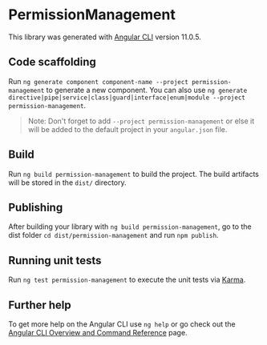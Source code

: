 # PermissionManagement

This library was generated with [Angular CLI](https://github.com/angular/angular-cli) version 11.0.5.

## Code scaffolding

Run `ng generate component component-name --project permission-management` to generate a new component. You can also use `ng generate directive|pipe|service|class|guard|interface|enum|module --project permission-management`.
> Note: Don't forget to add `--project permission-management` or else it will be added to the default project in your `angular.json` file. 

## Build

Run `ng build permission-management` to build the project. The build artifacts will be stored in the `dist/` directory.

## Publishing

After building your library with `ng build permission-management`, go to the dist folder `cd dist/permission-management` and run `npm publish`.

## Running unit tests

Run `ng test permission-management` to execute the unit tests via [Karma](https://karma-runner.github.io).

## Further help

To get more help on the Angular CLI use `ng help` or go check out the [Angular CLI Overview and Command Reference](https://angular.io/cli) page.
